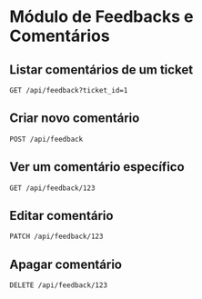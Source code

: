 # Módulo de Feedbacks e Comentários

## Listar comentários de um ticket

```GET /api/feedback?ticket_id=1```

## Criar novo comentário

```POST /api/feedback```

## Ver um comentário específico

```GET /api/feedback/123```

## Editar comentário

```PATCH /api/feedback/123```

## Apagar comentário

```DELETE /api/feedback/123```